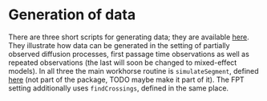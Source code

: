 # Generation of data
There are three short scripts for generating data; they are available [here](https://github.com/mmider/BridgeSDEInference.jl/blob/master/scripts/data_generation). They illustrate how data can be generated in the setting of partially observed diffusion processes, first passage time observations as well as repeated observations (the last will soon be changed to mixed-effect models). In all three the main workhorse routine is `simulateSegment`, defined [here](https://github.com/mmider/BridgeSDEInference.jl/blob/master/src/auxiliary/data_simulation_fns.jl) (not part of the package, TODO maybe make it part of it). The FPT setting additionally uses `findCrossings`, defined in the same place.

